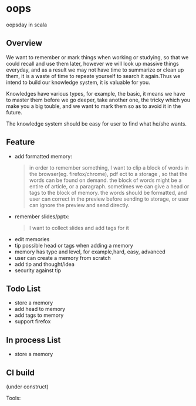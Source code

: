 oops
====

oopsday in scala


Overview
--------

We want to remember or mark things when working or studying, so that we could recall and use them later, however we will look up massive things everyday, and as a result we may not have time to summarize or clean up them, it is a waste of time to repeate yourself to search it again.Thus we intend to build our knowledge system, it is valuable for you.

Knowledges have various types, for example, the basic, it means we have to master them before we go deeper, take another one, the tricky which you make you a big touble, and we want to mark them so as to avoid it in the future.

The knowledge system should be easy for user to find what he/she wants.


Feature
-------
*   add formatted memory:
    > in order to remember something, I want to clip a block of words in the browser(eg. firefox/chrome), pdf ect to a storage , so that the words can be found on demand. 
    > the block of words might be a entire of article, or a paragraph. sometimes we can give a head or tags to the block of memory.
    > the words should be formatted, and user can correct in the preview before sending to storage, or user can ignore the preview and send directly.
*   remember slides/pptx:
    > I want to collect slides and add tags for it
*   edit memories
* tip possible head or tags when adding a memory
* memory has type and level, for example,hard, easy, advanced
* user can create a memory from scratch
* add tip and thought/idea
* security against tip

Todo List
---------
* store a memory
* add head to memory
* add tags to memory
* support firefox

In process List
---------------
* store a memory


CI build
--------

(under construct)


Tools:


